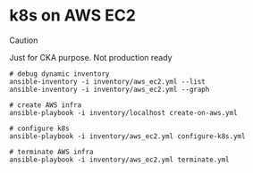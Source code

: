# k8s on AWS EC2

> [!CAUTION]
> Just for CKA purpose. Not production ready

    # debug dynamic inventory
    ansible-inventory -i inventory/aws_ec2.yml --list
    ansible-inventory -i inventory/aws_ec2.yml --graph

    # create AWS infra
    ansible-playbook -i inventory/localhost create-on-aws.yml

    # configure k8s
    ansible-playbook -i inventory/aws_ec2.yml configure-k8s.yml

    # terminate AWS infra
    ansible-playbook -i inventory/aws_ec2.yml terminate.yml